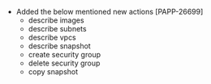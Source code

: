 * Added the below mentioned new actions [PAPP-26699]
    * describe images
    * describe subnets
    * describe vpcs
    * describe snapshot
    * create security group
    * delete security group
    * copy snapshot